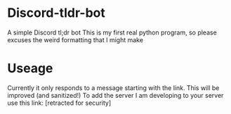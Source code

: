 # Discord-tldr-bot
A simple Discord tl;dr bot
This is my first real python program, so please excuses the weird formatting that I might make
# Useage
Currently it only responds to a message starting with the link. This will be improved (and sanitized!)
To add the server I am developing to your server use this link: [retracted for security]
